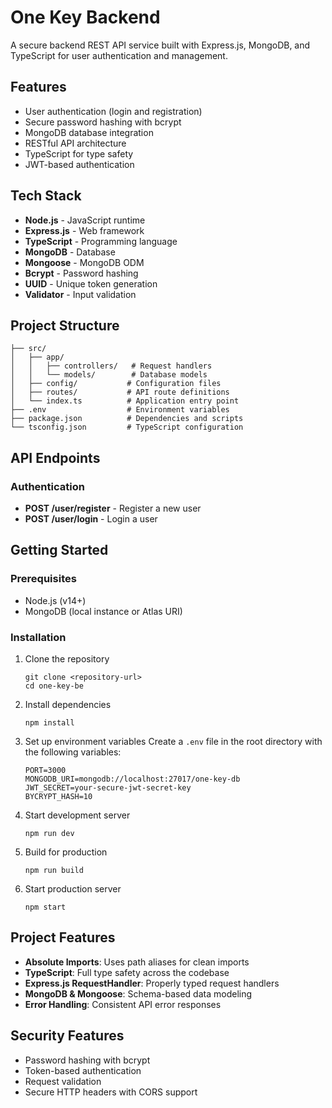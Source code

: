 # One Key Backend

A secure backend REST API service built with Express.js, MongoDB, and TypeScript for user authentication and management.

## Features

- User authentication (login and registration)
- Secure password hashing with bcrypt
- MongoDB database integration
- RESTful API architecture
- TypeScript for type safety
- JWT-based authentication

## Tech Stack

- **Node.js** - JavaScript runtime
- **Express.js** - Web framework
- **TypeScript** - Programming language
- **MongoDB** - Database
- **Mongoose** - MongoDB ODM
- **Bcrypt** - Password hashing
- **UUID** - Unique token generation
- **Validator** - Input validation

## Project Structure

```
├── src/
│   ├── app/
│   │   ├── controllers/   # Request handlers
│   │   └── models/        # Database models
│   ├── config/           # Configuration files
│   ├── routes/           # API route definitions
│   └── index.ts          # Application entry point
├── .env                  # Environment variables
├── package.json          # Dependencies and scripts
└── tsconfig.json         # TypeScript configuration
```

## API Endpoints

### Authentication

- **POST /user/register** - Register a new user
- **POST /user/login** - Login a user

## Getting Started

### Prerequisites

- Node.js (v14+)
- MongoDB (local instance or Atlas URI)

### Installation

1. Clone the repository

   ```
   git clone <repository-url>
   cd one-key-be
   ```

2. Install dependencies

   ```
   npm install
   ```

3. Set up environment variables
   Create a `.env` file in the root directory with the following variables:

   ```
   PORT=3000
   MONGODB_URI=mongodb://localhost:27017/one-key-db
   JWT_SECRET=your-secure-jwt-secret-key
   BYCRYPT_HASH=10
   ```

4. Start development server

   ```
   npm run dev
   ```

5. Build for production

   ```
   npm run build
   ```

6. Start production server
   ```
   npm start
   ```

## Project Features

- **Absolute Imports**: Uses path aliases for clean imports
- **TypeScript**: Full type safety across the codebase
- **Express.js RequestHandler**: Properly typed request handlers
- **MongoDB & Mongoose**: Schema-based data modeling
- **Error Handling**: Consistent API error responses

## Security Features

- Password hashing with bcrypt
- Token-based authentication
- Request validation
- Secure HTTP headers with CORS support
